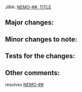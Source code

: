 JIRA: [NEMO-##: TITLE](https://issues.apache.org/jira/projects/NEMO/issues/NEMO-##)

**Major changes:**
- 

**Minor changes to note:**
- 

**Tests for the changes:**
- 

**Other comments:**
- 

resolves [NEMO-##](https://issues.apache.org/jira/projects/NEMO/issues/NEMO-##)
